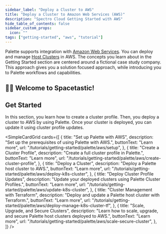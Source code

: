 ```yaml
---
sidebar_label: "Deploy a Cluster to AWS"
title: "Deploy a Cluster to Amazon Web Services (AWS)"
description: "Spectro Cloud Getting Started with AWS"
hide_table_of_contents: false
sidebar_custom_props:
  icon: ""
tags: ["getting-started", "aws", "tutorial"]
---
```


Palette supports integration with [Amazon Web Services](https://aws.amazon.com). You can deploy and manage
[Host Clusters](../../../../glossary-all.md#host-cluster) in AWS. The concepts you learn about in the Getting Started
section are centered around a fictional case study company. This approach gives you a solution focused approach, while
introducing you to Palette workflows and capabilities.

## 🧑‍🚀 Welcome to Spacetastic!

<PartialsComponent category="getting-started" name="spacetastic-landing-intro" />

## Get Started

In this section, you learn how to create a cluster profile. Then, you deploy a cluster to AWS by using Palette. Once
your cluster is deployed, you can update it using cluster profile updates.

<!-- vale off -->

<SimpleCardGrid
  cards={[
    {
      title: "Set up Palette with AWS",
      description: "Set up the prerequisites of using Palette with AWS.",
      buttonText: "Learn more",
      url: "/tutorials/getting-started/palette/aws/setup",
    },
    {
      title: "Create a Cluster Profile",
      description: "Create a full cluster profile in Palette.",
      buttonText: "Learn more",
      url: "/tutorials/getting-started/palette/aws/create-cluster-profile",
    },
    {
      title: "Deploy a Cluster",
      description: "Deploy a Palette host cluster to AWS.",
      buttonText: "Learn more",
      url: "/tutorials/getting-started/palette/aws/deploy-k8s-cluster",
    },
    {
      title: "Deploy Cluster Profile Updates",
      description: "Update your deployed clusters using Palette Cluster Profiles.",
      buttonText: "Learn more",
      url: "/tutorials/getting-started/palette/aws/update-k8s-cluster",
    },
    {
      title: "Cluster Management with Terraform",
      description: "Deploy and update a Palette host cluster with Terraform.",
      buttonText: "Learn more",
      url: "/tutorials/getting-started/palette/aws/deploy-manage-k8s-cluster-tf",
    },
    {
      title: "Scale, Upgrade, and Secure Clusters",
      description: "Learn how to scale, upgrade, and secure Palette host clusters deployed to AWS.",
      buttonText: "Learn more",
      url: "/tutorials/getting-started/palette/aws/scale-secure-cluster",
    },
  ]}
/>
